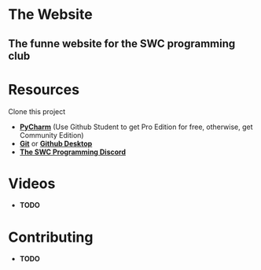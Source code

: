 The Website
==============================================
The funne website for the SWC programming club
----------------------------------------------

# Resources
Clone this project

- **[PyCharm](https://www.jetbrains.com/pycharm/download/#section=windows)** (Use Github Student to get Pro Edition for free, otherwise, get Community Edition)
- **[Git](https://git-scm.com/downloads)** or **[Github Desktop](https://desktop.github.com/)**
- **[The SWC Programming Discord](https://discord.gg/kHnWu8ZFts)**

# Videos
- **TODO**

# Contributing
- **TODO**